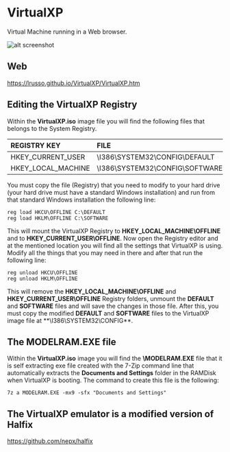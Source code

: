 # VirtualXP

Virtual Machine running in a Web browser.

![alt screenshot](https://raw.githubusercontent.com/lrusso/VirtualXP/master/VirtualXP.png)

## Web

https://lrusso.github.io/VirtualXP/VirtualXP.htm

## Editing the VirtualXP Registry

Within the **VirtualXP.iso** image file you will find the following files that belongs to the System Registry.

| REGISTRY KEY  | FILE |
| :------------ | :--------------- |
| HKEY_CURRENT_USER | \I386\SYSTEM32\CONFIG\DEFAULT |
| HKEY_LOCAL_MACHINE | \I386\SYSTEM32\CONFIG\SOFTWARE |

You must copy the file (Registry) that you need to modify to your hard drive (your hard drive must have a standard Windows installation) and run from that standard Windows installation the following line:

```
reg load HKCU\OFFLINE C:\DEFAULT
reg load HKLM\OFFLINE C:\SOFTWARE
```

This will mount the VirtualXP Registry to **HKEY_LOCAL_MACHINE\OFFLINE** and  to **HKEY_CURRENT_USER\OFFLINE**. Now open the Registry editor and at the mentioned location you will find all the settings that VirtualXP is using. Modify all the things that you may need in there and after that run the following line:

```
reg unload HKCU\OFFLINE
reg unload HKLM\OFFLINE
```

This will remove the **HKEY_LOCAL_MACHINE\OFFLINE** and  **HKEY_CURRENT_USER\OFFLINE** Registry folders, unmount the **DEFAULT** and **SOFTWARE** files and will save the changes in those file. After this, you must copy the modified **DEFAULT** and **SOFTWARE** files to the VirtualXP image file at **\I386\SYSTEM32\CONFIG\**.

## The MODELRAM.EXE file

Within the **VirtualXP.iso** image you will find the **\MODELRAM.EXE** file that it is self extracting exe file created with the 7-Zip command line that automatically extracts the **Documents and Settings** folder in the RAMDisk when VirtualXP is booting. The command to create this file is the following:

```
7z a MODELRAM.EXE -mx9 -sfx "Documents and Settings"
```

## The VirtualXP emulator is a modified version of Halfix

https://github.com/nepx/halfix
